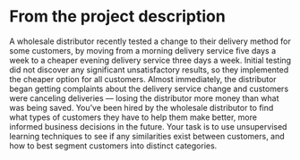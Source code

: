 # From the project description

A wholesale distributor recently tested a change to their delivery method for
some customers, by moving from a morning delivery service five days a week to
a cheaper evening delivery service three days a week. Initial testing did not
discover any significant unsatisfactory results, so they implemented the
cheaper option for all customers. Almost immediately, the distributor began
getting complaints about the delivery service change and customers were
canceling deliveries — losing the distributor more money than what was being
saved. You’ve been hired by the wholesale distributor to find what types of
customers they have to help them make better, more informed business decisions
in the future. Your task is to use unsupervised learning techniques to see if
any similarities exist between customers, and how to best segment customers
into distinct categories.
